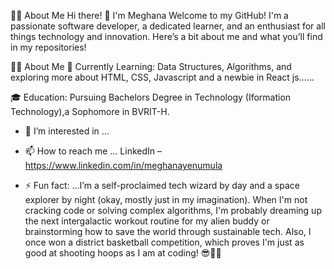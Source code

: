 👨‍💻 About Me
Hi there! 👋 I'm Meghana
Welcome to my GitHub! I'm a passionate software developer, a dedicated learner, and an enthusiast for all things technology and innovation. Here’s a bit about me and what you’ll find in my repositories!

👨‍💻 About Me
🌱 Currently Learning: Data Structures, Algorithms, and exploring more about HTML, CSS, Javascript and a newbie in React js......


🎓 Education: Pursuing Bachelors Degree in Technology (Iformation Technology),a Sophomore in BVRIT-H.


- 👀 I’m interested in ...


- 📫 How to reach me ...
LinkedIn – https://www.linkedin.com/in/meghanayenumula

- ⚡ Fun fact: ...I’m a self-proclaimed tech wizard by day and a space explorer by night (okay, mostly just in my imagination). When I'm not cracking code or solving complex algorithms, I'm probably dreaming up the next intergalactic workout routine for my alien buddy or brainstorming how to save the world through sustainable tech. Also, I once won a district basketball competition, which proves I'm just as good at shooting hoops as I am at coding! 😎🏀✨

<!---
MEGHANA77777/MEGHANA77777 is a ✨ special ✨ repository because its `README.md` (this file) appears on your GitHub profile.
You can click the Preview link to take a look at your changes.
--->
